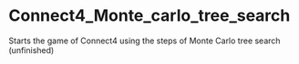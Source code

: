 # Connect4_Monte_carlo_tree_search
Starts the game of Connect4 using the steps of Monte Carlo tree search (unfinished)
